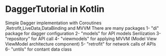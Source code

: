 # DaggerTutorial in Kotlin
Simple Dagger implementation with Coroutines ,Retrofit,LiveData,DataBinding and MVVM There are many packages
1- "di" package for dagger configuration
2- "models" for API models Serilization
3- "repository" for API call
4- "viewmodels" for applying MVVM (Model View ViewModel architecture component)
5- "retrofit" for network calls of APIs 
6- "untils" for contant data class
